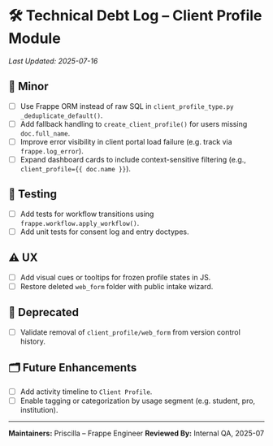 # 🛠️ Technical Debt Log – Client Profile Module

_Last Updated: 2025-07-16_

## 🔧 Minor
- [ ] Use Frappe ORM instead of raw SQL in `client_profile_type.py` `_deduplicate_default()`.
- [ ] Add fallback handling to `create_client_profile()` for users missing `doc.full_name`.
- [ ] Improve error visibility in client portal load failure (e.g. track via `frappe.log_error`).
- [ ] Expand dashboard cards to include context-sensitive filtering (e.g., `client_profile={{ doc.name }}`).

## 🧪 Testing
- [ ] Add tests for workflow transitions using `frappe.workflow.apply_workflow()`.
- [ ] Add unit tests for consent log and entry doctypes.

## ⚠️ UX
- [ ] Add visual cues or tooltips for frozen profile states in JS.
- [ ] Restore deleted `web_form` folder with public intake wizard.

## 🚫 Deprecated
- [ ] Validate removal of `client_profile/web_form` from version control history.

## 🗂️ Future Enhancements
- [ ] Add activity timeline to `Client Profile`.
- [ ] Enable tagging or categorization by usage segment (e.g. student, pro, institution).

---

**Maintainers:** Priscilla – Frappe Engineer
**Reviewed By:** Internal QA, 2025-07
